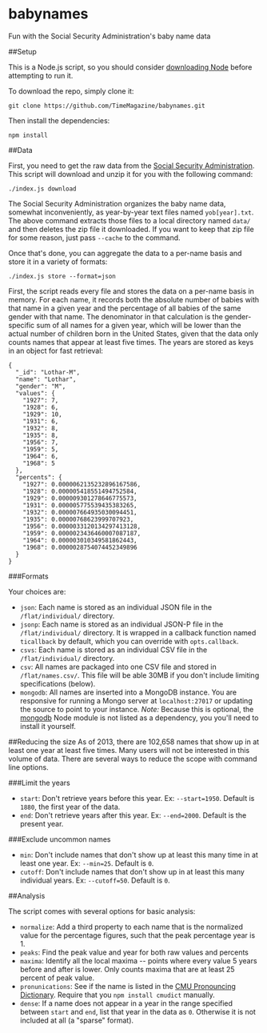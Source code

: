 babynames
=========

Fun with the Social Security Administration's baby name data

##Setup

This is a Node.js script, so you should consider [downloading Node](http://nodejs.org/) before attempting to run it.

To download the repo, simply clone it:

	git clone https://github.com/TimeMagazine/babynames.git

Then install the dependencies:

	npm install

##Data 

First, you need to get the raw data from the [Social Security Administration](http://www.ssa.gov/OACT/babynames/). This script will download and unzip it for you with the following command:

	./index.js download 

The Social Security Administration organizes the baby name data, somewhat inconveniently, as year-by-year text files named `yob[year].txt`. The above command extracts those files to a local directory named `data/` and then deletes the zip file it downloaded. If you want to keep that zip file for some reason, just pass `--cache` to the command.

Once that's done, you can aggregate the data to a per-name basis and store it in a variety of formats:

	./index.js store --format=json

First, the script reads every file and stores the data on a per-name basis in memory. For each name, it records both the absolute number of babies with that name in a given year and the percentage of all babies of the same gender with that name. The denominator in that calculation is the gender-specific sum of all names for a given year, which will be lower than the actual number of children born in the United States, given that the data only counts names that appear at least five times. The years are stored as keys in an object for fast retrieval:

	{
	  "_id": "Lothar-M",
	  "name": "Lothar",
	  "gender": "M",
	  "values": {
	    "1927": 7,
	    "1928": 6,
	    "1929": 10,
	    "1931": 6,
	    "1932": 8,
	    "1935": 8,
	    "1956": 7,
	    "1959": 5,
	    "1964": 6,
	    "1968": 5
	  },
	  "percents": {
	    "1927": 0.0000062135232896167586,
	    "1928": 0.000005418551494752584,
	    "1929": 0.000009301278646775573,
	    "1931": 0.000005775539435383265,
	    "1932": 0.000007664935030094451,
	    "1935": 0.00000768623999707923,
	    "1956": 0.0000033120134297413128,
	    "1959": 0.0000023436460007087187,
	    "1964": 0.000003010349581862443,
	    "1968": 0.0000028754074452349896
	  }
	}

###Formats

Your choices are:

+ `json`: Each name is stored as an individual JSON file in the `/flat/individual/` directory.
+ `jsonp`: Each name is stored as an individual JSON-P file in the `/flat/individual/` directory. It is wrapped in a callback function named `ticallback` by default, which you can override with `opts.callback`.
+ `csvs`: Each name is stored as an individual CSV file in the `/flat/individual/` directory.
+ `csv`: All names are packaged into one CSV file and stored in `/flat/names.csv/`. This file will be able 30MB if you don't include limiting specifications (below).
+ `mongodb`: All names are inserted into a MongoDB instance. You are responsive for running a Mongo server at `localhost:27017` or updating the source to point to your  instance. *Note:* Because this is optional, the [mongodb](https://www.npmjs.org/package/mongodb) Node module is not listed as a dependency, you you'll need to install it yourself.

##Reducing the size
As of 2013, there are 102,658 names that show up in at least one year at least five times. Many users will not be interested in this volume of data. There are several ways to reduce the scope with command line options.

###Limit the years

+ `start`: Don't retrieve years before this year. Ex: `--start=1950`. Default is `1880`, the first year of the data.
+ `end`: Don't retrieve years after this year. Ex: `--end=2000`. Default is the present year.

###Exclude uncommon names 
+ `min`: Don't include names that don't show up at least this many time in at least one year. Ex: `--min=25`. Default is `0`.
+ `cutoff`: Don't include names that don't show up in at least this many individual years. Ex: `--cutoff=50`. Default is `0`.

##Analysis

The script comes with several options for basic analysis:

+ `normalize`: Add a third property to each name that is the normalized value for the percentage figures, such that the peak percentage year is 1.
+ `peaks`: Find the peak value and year for both raw values and percents
+ `maxima`: Identify all the local maxima -- points where every value 5 years before and after is lower. Only counts maxima that are at least 25 percent of peak value.
+ `pronunications`: See if the name is listed in the [CMU Pronouncing Dictionary](http://www.speech.cs.cmu.edu/cgi-bin/cmudict). Require that you `npm install cmudict` manually.
+ `dense`: If a name does not appear in a year in the range specified between `start` and `end`, list that year in the data as `0`. Otherwise it is not included at all (a "sparse" format).